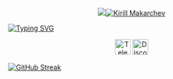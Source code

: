 

<div class="Box-body p-4">
<article class="markdown-body entry-content container-lg f5" itemprop="text"><p align="center" dir="auto">

<p align="center" dir="auto">
  <a href="https://github.com/IkRyaS">
    <img src="https://git.io/typing-svg"><img src="https://readme-typing-svg.demolab.com?font=Fira+Code&pause=1000&color=FFFF90&center=%D0%B8%D1%81%D1%82%D0%B8%D0%BD%D0%BD%D1%8B%D0%B9&vCenter=%D0%B8%D1%81%D1%82%D0%B8%D0%BD%D0%BD%D1%8B%D0%B9&repeat=%D0%B8%D1%81%D1%82%D0%B8%D0%BD%D0%BD%D1%8B%D0%B9&random=%D0%9B%D0%9E%D0%96%D0%AC&width=435&lines=Kirill+Makarchev" alt="Kirill Makarchev" style="max-width: 100%;"></a>
</p>

<p align="center" dir="auto">
  
  <a href="https://git.io/typing-svg"><img src="https://readme-typing-svg.demolab.com?font=Fira+Code&pause=1000&color=FFFF90&center=%D0%B8%D1%81%D1%82%D0%B8%D0%BD%D0%BD%D1%8B%D0%B9&vCenter=%D0%9B%D0%9E%D0%96%D0%AC&repeat=%D0%B8%D1%81%D1%82%D0%B8%D0%BD%D0%BD%D1%8B%D0%B9&random=%D0%9B%D0%9E%D0%96%D0%AC&width=435&lines=4+years+of+active+study+of+programming;Always+strive+for+more+by+learning+something+new" alt="Typing SVG" /></a>
</p>

<p align="center" dir="auto">
  <a href="https://t.me/kirulloffix"><img width="32px" alt="Telegram" title="Telegram" src="https://smoservice.media/upload/iblock/cac/cac73cd1e4432c15ac1dec4f9a6ec92b.png" style="max-width: 100%;"></a>
  <a href="https://discordapp.com/users/577110888595849216/"><img width="32px" alt="Discord" title="Discord" src="https://e7.pngegg.com/pngimages/774/116/png-clipart-computer-icons-discord-logo-smiley-emoticon-smiley-miscellaneous-blue-thumbnail.png" style="max-width: 100%;"></a>
</p>

</article>
</div>


[![GitHub Streak](https://streak-stats.demolab.com?user=IkRyaS&theme=apprentice&border_radius=5&card_width=500)](https://git.io/streak-stats)









<!--

colorText = FFFF90
Красно-розовый = F75C7E

https://github.com/DenverCoder1
https://shields.io/
https://habr.com/ru/articles/649363/

https://docs.github.com/ru/authentication/keeping-your-account-and-data-secure/about-anonymized-urls
-->
